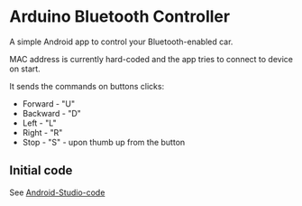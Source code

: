 # Arduino Bluetooth Controller

A simple Android app to control your Bluetooth-enabled car.

MAC address is currently hard-coded and the app tries to connect to device on start.

It sends the commands on buttons clicks:

- Forward - "U"
- Backward - "D"
- Left - "L"
- Right - "R"
- Stop - "S" - upon thumb up from the button

## Initial code

See [Android-Studio-code](https://github.com/BoldizsarZopcsak/Android-Studio-code)
